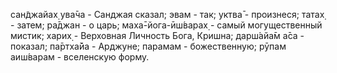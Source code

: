 сан̃джайах̣ ува̄ча - Санджая сказал; эвам - так; уктва̄ - произнеся; татах̣ - затем; ра̄джан - о царь; маха̄-йога-ӣш́варах̣ - самый могущественный мистик; харих̣ - Верховная Личность Бога, Кришна; дарш́айа̄м а̄са - показал; па̄ртха̄йа - Арджуне; парамам - божественную; рӯпам аиш́варам - вселенскую форму.
